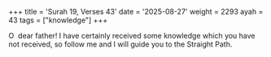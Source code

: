 +++
title = 'Surah 19, Verses 43'
date = '2025-08-27'
weight = 2293
ayah = 43
tags = ["knowledge"]
+++

O  dear father! I have certainly received some knowledge which you have not received, so follow me and I will guide you to the Straight Path.